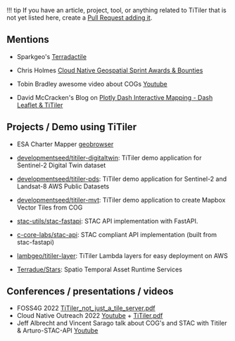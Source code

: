 

!!! tip
    If you have an article, project, tool, or anything related to TiTiler that is not yet listed here, create a [Pull Request adding it](https://github.com/developmentseed/titiler/edit/main/docs/external-links.md).

## Mentions

* Sparkgeo's [Terradactile](https://sparkgeo.com/blog/terradactile-generate-cogs-from-aws-terrain-tiles/)

* Chris Holmes [Cloud Native Geospatial Sprint Awards & Bounties](https://medium.com/radiant-earth-insights/cloud-native-geospatial-sprint-awards-bounties-4f929727aa9c)

* Tobin Bradley awesome video about COGs [Youtube](https://www.youtube.com/watch?v=Ix-4L2dRmRg)

* David McCracken's Blog on [Plotly Dash Interactive Mapping - Dash Leaflet & TiTiler](https://www.pywram.com/t/blog-plotly-dash-interactive-mapping-dash-leaflet-titiler/287)

## Projects / Demo using TiTiler

* ESA Charter Mapper [geobrowser](https://docs.charter.uat.esaportal.eu/webPortal/geobrowser/titiler/)

* [developmentseed/titiler-digitaltwin](https://github.com/developmentseed/titiler-digitaltwin): TiTiler demo application for Sentinel-2 Digital Twin dataset

* [developmentseed/titiler-pds](https://github.com/developmentseed/titiler-pds): TiTiler demo application for Sentinel-2 and Landsat-8 AWS Public Datasets

* [developmentseed/titiler-mvt](https://github.com/developmentseed/titiler-mvt): TiTiler demo application to create Mapbox Vector Tiles from COG

* [stac-utils/stac-fastapi](https://github.com/stac-utils/stac-fastapi): STAC API implementation with FastAPI.

* [c-core-labs/stac-api](https://github.com/c-core-labs/stac-api): STAC compliant API implementation (built from stac-fastapi)

* [lambgeo/titiler-layer](https://github.com/lambgeo/titiler-layer): TiTiler Lambda layers for easy deployment on AWS

* [Terradue/Stars](https://github.com/Terradue/Stars): Spatio Temporal Asset Runtime Services


## Conferences / presentations / videos

* FOSS4G 2022 [TiTiler_not_just_a_tile_server.pdf](https://github.com/vincentsarago/conferences/blob/master/2022_08_TiTiler_not_just_a_tile_server_FOSS4G_Firenze.pdf)
* Cloud Native Outreach 2022 [Youtube](https://www.youtube.com/watch?v=16Yp5lHy7ng) + [TiTiler.pdf](https://github.com/vincentsarago/conferences/blob/master/2022_04_TiTiler_CloudNativeOutreach.pdf)
* Jeff Albrecht and Vincent Sarago talk about COG's and STAC with Titiler & Arturo-STAC-API [Youtube](https://www.youtube.com/watch?v=iP0oQZzupnQ)
